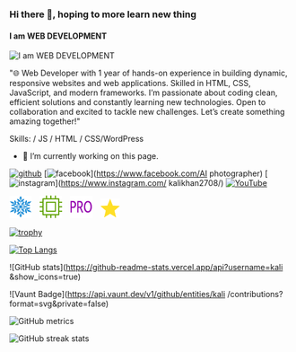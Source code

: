 ### Hi there 👋, hoping to  more learn new thing
#### I am WEB DEVELOPMENT 
![I am WEB DEVELOPMENT ](https://yt3.googleusercontent.com/gAQxLFUd3k-wIuglbL63DyBFGtLzNPqcQCmvOG9Fq7n6h07yxR0KuDwQucSkrcmY1kxoQXCIsrE=w1060-fcrop64=1,00005a57ffffa5a8-k-c0xffffffff-no-nd-rj)

"🌐 Web Developer with 1 year of hands-on experience in building dynamic, responsive websites and web applications. Skilled in HTML, CSS, JavaScript, and modern frameworks. I’m passionate about coding clean, efficient solutions and constantly learning new technologies. Open to collaboration and excited to tackle new challenges. Let’s create something amazing together!"

Skills: / JS / HTML / CSS/WordPress 

- 🔭 I’m currently working on this page. 


[<img src='https://cdn.jsdelivr.net/npm/simple-icons@3.0.1/icons/github.svg' alt='github' height='40'>](https://github.com/kali )  [<img src='https://cdn.jsdelivr.net/npm/simple-icons@3.0.1/icons/facebook.svg' alt='facebook' height='40'>](https://www.facebook.com/AI photographer)  [<img src='https://cdn.jsdelivr.net/npm/simple-icons@3.0.1/icons/instagram.svg' alt='instagram' height='40'>](https://www.instagram.com/ kalikhan2708/)  [<img src='https://cdn.jsdelivr.net/npm/simple-icons@3.0.1/icons/youtube.svg' alt='YouTube' height='40'>](https://www.youtube.com/channel/@ELITE20H)  

<a href='https://archiveprogram.github.com/'><img src='https://raw.githubusercontent.com/acervenky/animated-github-badges/master/assets/acbadge.gif' width='40' height='40'></a> <a href='https://docs.github.com/en/developers'><img src='https://raw.githubusercontent.com/acervenky/animated-github-badges/master/assets/devbadge.gif' width='40' height='40'></a> <a href='https://github.com/pricing'><img src='https://raw.githubusercontent.com/acervenky/animated-github-badges/master/assets/pro.gif' width='40' height='40'></a> <a href='https://stars.github.com/'><img src='https://raw.githubusercontent.com/acervenky/animated-github-badges/master/assets/starbadge.gif' width='35' height='35'></a> 

[![trophy](https://github-profile-trophy.vercel.app/?username=kali )](https://github.com/ryo-ma/github-profile-trophy)

[![Top Langs](https://github-readme-stats.vercel.app/api/top-langs/?username=kali )](https://github.com/anuraghazra/github-readme-stats)

![GitHub stats](https://github-readme-stats.vercel.app/api?username=kali &show_icons=true)  

![Vaunt Badge](https://api.vaunt.dev/v1/github/entities/kali /contributions?format=svg&private=false)  

![GitHub metrics](https://metrics.lecoq.io/kali )  

![GitHub streak stats](https://streak-stats.demolab.com/?user=kali )  

